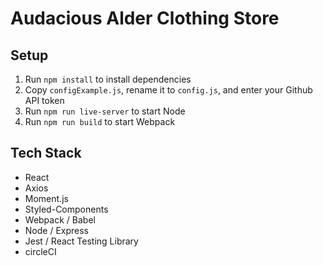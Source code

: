 # Audacious Alder Clothing Store

## Setup
1. Run `npm install` to install dependencies
2. Copy `configExample.js`, rename it to `config.js`, and enter your Github API token
3. Run `npm run live-server` to start Node
4. Run `npm run build` to start Webpack

## Tech Stack
* React
* Axios
* Moment.js
* Styled-Components
* Webpack / Babel
* Node / Express
* Jest / React Testing Library
* circleCI

